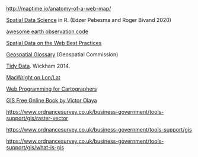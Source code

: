 

http://maptime.io/anatomy-of-a-web-map/

[Spatial Data Science](https://keen-swartz-3146c4.netlify.com/) in R. (Edzer Pebesma and Roger Bivand 2020)

[awesome earth observation code](https://github.com/acgeospatial/awesome-earthobservation-code)

[Spatial Data on the Web Best Practices](https://www.w3.org/TR/sdw-bp/)


[Geospatial Glossary](https://www.gov.uk/government/publications/geospatial-glossary/geospatial-glossary) (Geospatial Commission)

[Tidy Data](https://vita.had.co.nz/papers/tidy-data.pdf). Wickham 2014.

[MacWright on Lon/Lat](https://macwright.org/lonlat/)

[Web Programming for Cartographers](https://medium.com/@ralucagnicola/web-programming-for-cartographers-beyond-the-basics-cecac632551a)

[GIS Free Online Book by Victor Olaya](https://volaya.github.io/gis-book/en/index.html)

https://www.ordnancesurvey.co.uk/business-government/tools-support/gis/raster-vector

https://www.ordnancesurvey.co.uk/business-government/tools-support/gis

https://www.ordnancesurvey.co.uk/business-government/tools-support/gis/what-is-gis